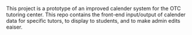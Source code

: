 This project is a prototype of an improved calender system for the OTC tutoring center.
This repo contains the front-end input/output of calender data for specific tutors, to display to students, and to make admin edits eaiser.
